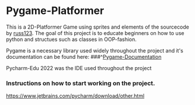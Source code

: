 # Pygame-Platformer
This is a 2D-Platformer Game using sprites and elements of the sourcecode by [russ123](https://github.com/russs123/Platformer/tree/master).
The goal of this project is to educate beginners on how to use python and structues such as classes in OOP-fashion.

Pygame is a necessary library used widely throughout the project and it's documentation can be found here:
###^[Pygame-Documentation](https://www.pygame.org/docs)

Pycharm-Edu 2022 was the IDE used throughout the project

### Instructions on how to start working on the project.



https://www.jetbrains.com/pycharm/download/other.html
